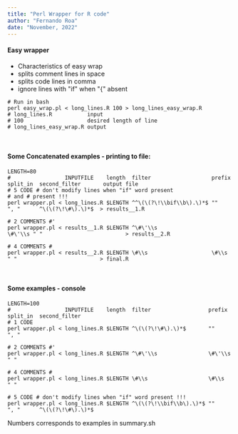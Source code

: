 ```yaml
---
title: "Perl Wrapper for R code"
author: "Fernando Roa"
date: "November, 2022"
---
```


#### Easy wrapper

- Characteristics of easy wrap
- splits comment lines in space
- splits code lines in comma
- ignore lines with "if" when "{" absent

```
# Run in bash
perl easy_wrap.pl < long_lines.R 100 > long_lines_easy_wrap.R
# long_lines.R           input
# 100                    desired length of line
# long_lines_easy_wrap.R output
```
<br>  

#### Some Concatenated examples - printing to file:

```
LENGTH=80
#                 INPUTFILE    length  filter                   prefix  split_in  second_filter       output file
# 5 CODE # don't modify lines when "if" word present
# and # present !!!
perl wrapper.pl < long_lines.R $LENGTH ^^\(\(?\!\\bif\\b\).\)*$ ""      ", "      ^\(\(?\!\#\).\)*$  > results__1.R

# 2 COMMENTS #'
perl wrapper.pl < results__1.R $LENGTH ^\#\'\\s                 \#\'\\s " "                          > results__2.R

# 4 COMMENTS #
perl wrapper.pl < results__2.R $LENGTH \#\\s                    \#\\s   " "                          > final.R
```
<br>  

#### Some examples - console
```
LENGTH=100
#                 INPUTFILE    length  filter                  prefix  split_in  second_filter
# 1 CODE
perl wrapper.pl < long_lines.R $LENGTH ^\(\(?\!\#\).\)*$       ""      ", "

# 2 COMMENTS #'
perl wrapper.pl < long_lines.R $LENGTH ^\#\'\\s                \#\'\\s " "

# 4 COMMENTS #
perl wrapper.pl < long_lines.R $LENGTH \#\\s                   \#\\s   " "

# 5 CODE # don't modify lines when "if" word present !!!
perl wrapper.pl < long_lines.R $LENGTH ^\(\(?\!\\bif\\b\).\)*$ ""      ", "      ^\(\(?\!\#\).\)*$
```

Numbers corresponds to examples in summary.sh
